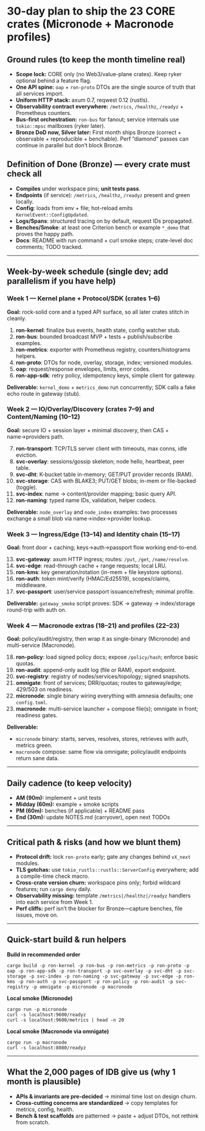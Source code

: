 

# 30-day plan to ship the 23 CORE crates (Micronode + Macronode profiles)

## Ground rules (to keep the month timeline real)

* **Scope lock:** CORE only (no Web3/value-plane crates). Keep ryker optional behind a feature flag.
* **One API spine:** `oap` + `ron-proto` DTOs are the single source of truth that all services import.
* **Uniform HTTP stack:** axum 0.7, reqwest 0.12 (rustls).
* **Observability contract everywhere:** `/metrics`, `/healthz`, `/readyz` + Prometheus counters.
* **Bus-first orchestration:** `ron-bus` for fanout; service internals use `tokio::mpsc` mailboxes (ryker later).
* **Bronze DoD now, Silver later:** First month ships Bronze (correct + observable + reproducible + benchable). Perf “diamond” passes can continue in parallel but don’t block Bronze.

## Definition of Done (Bronze) — every crate must check all

* **Compiles** under workspace pins; **unit tests pass**.
* **Endpoints** (if service): `/metrics`, `/healthz`, `/readyz` present and green locally.
* **Config**: loads from env + file; hot-reload emits `KernelEvent::ConfigUpdated`.
* **Logs/Spans**: structured tracing on by default, request IDs propagated.
* **Benches/Smoke**: at least one Criterion bench or example `*_demo` that proves the happy path.
* **Docs**: README with run command + curl smoke steps; crate-level doc comments; TODO tracked.

---

## Week-by-week schedule (single dev; add parallelism if you have help)

### Week 1 — Kernel plane + Protocol/SDK (crates 1–6)

**Goal:** rock-solid core and a typed API surface, so all later crates stitch in cleanly.

1. **ron-kernel**: finalize bus events, health state, config watcher stub.
2. **ron-bus**: bounded broadcast MVP + tests + publish/subscribe examples.
3. **ron-metrics**: exporter with Prometheus registry, counters/histograms helpers.
4. **ron-proto**: DTOs for node, overlay, storage, index; versioned modules.
5. **oap**: request/response envelopes, limits, error codes.
6. **ron-app-sdk**: retry policy, idempotency keys, simple client for gateway.

**Deliverable:** `kernel_demo` + `metrics_demo` run concurrently; SDK calls a fake echo route in gateway (stub).

### Week 2 — IO/Overlay/Discovery (crates 7–9) and Content/Naming (10–12)

**Goal:** secure IO + session layer + minimal discovery, then CAS + name→providers path.

7. **ron-transport**: TCP/TLS server client with timeouts, max conns, idle eviction.
8. **svc-overlay**: sessions/gossip skeleton; node hello, heartbeat, peer table.
9. **svc-dht**: K-bucket table in-memory; GET/PUT provider records (RAM).
10. **svc-storage**: CAS with BLAKE3; PUT/GET blobs; in-mem or file-backed (toggle).
11. **svc-index**: name → content/provider mapping; basic query API.
12. **ron-naming**: typed name IDs, validation, helper codecs.

**Deliverable:** `node_overlay` and `node_index` examples: two processes exchange a small blob via name→index→provider lookup.

### Week 3 — Ingress/Edge (13–14) and Identity chain (15–17)

**Goal:** front door + caching; keys→auth→passport flow working end-to-end.

13. **svc-gateway**: axum HTTP ingress; routes: `/put`, `/get`, `/name/resolve`.
14. **svc-edge**: read-through cache + range requests; local LRU.
15. **ron-kms**: key generation/rotation (in-mem + file keystore options).
16. **ron-auth**: token mint/verify (HMAC/Ed25519), scopes/claims, middleware.
17. **svc-passport**: user/service passport issuance/refresh; minimal profile.

**Deliverable:** `gateway_smoke` script proves: SDK → gateway → index/storage round-trip with auth on.

### Week 4 — Macronode extras (18–21) and profiles (22–23)

**Goal:** policy/audit/registry, then wrap it as single-binary (Micronode) and multi-service (Macronode).

18. **ron-policy**: load signed policy docs; expose `/policy/hash`; enforce basic quotas.
19. **ron-audit**: append-only audit log (file or RAM), export endpoint.
20. **svc-registry**: registry of nodes/services/topology; signed snapshots.
21. **omnigate**: front of services; DRR/quotas; routes to gateway/edge; 429/503 on readiness.
22. **micronode**: single binary wiring everything with amnesia defaults; one `config.toml`.
23. **macronode**: multi-service launcher + compose file(s); omnigate in front; readiness gates.

**Deliverable:**

* `micronode` binary: starts, serves, resolves, stores, retrieves with auth, metrics green.
* `macronode` compose: same flow via omnigate; policy/audit endpoints return sane data.

---

## Daily cadence (to keep velocity)

* **AM (90m):** implement + unit tests
* **Midday (60m):** example + smoke scripts
* **PM (60m):** benches (if applicable) + README pass
* **End (30m):** update NOTES.md (carryover), open next TODOs

---

## Critical path & risks (and how we blunt them)

* **Protocol drift:** lock `ron-proto` early; gate any changes behind `vX_next` modules.
* **TLS gotchas:** use `tokio_rustls::rustls::ServerConfig` everywhere; add a compile-time check macro.
* **Cross-crate version churn:** workspace pins only; forbid wildcard features; run `cargo deny` daily.
* **Observability missing:** template `/metrics|/healthz|/readyz` handlers into each service from Week 1.
* **Perf cliffs:** perf isn’t the blocker for Bronze—capture benches, file issues, move on.

---

## Quick-start build & run helpers

**Build in recommended order**

```
cargo build -p ron-kernel -p ron-bus -p ron-metrics -p ron-proto -p oap -p ron-app-sdk -p ron-transport -p svc-overlay -p svc-dht -p svc-storage -p svc-index -p ron-naming -p svc-gateway -p svc-edge -p ron-kms -p ron-auth -p svc-passport -p ron-policy -p ron-audit -p svc-registry -p omnigate -p micronode -p macronode
```

**Local smoke (Micronode)**

```
cargo run -p micronode
curl -s localhost:9600/readyz
curl -s localhost:9600/metrics | head -n 20
```

**Local smoke (Macronode via omnigate)**

```
cargo run -p macronode
curl -s localhost:8080/readyz
```

---

## What the 2,000 pages of IDB give us (why 1 month is plausible)

* **APIs & invariants are pre-decided** → minimal time lost on design churn.
* **Cross-cutting concerns are standardized** → copy templates for metrics, config, health.
* **Bench & test scaffolds** are patterned → paste + adjust DTOs, not rethink from scratch.

